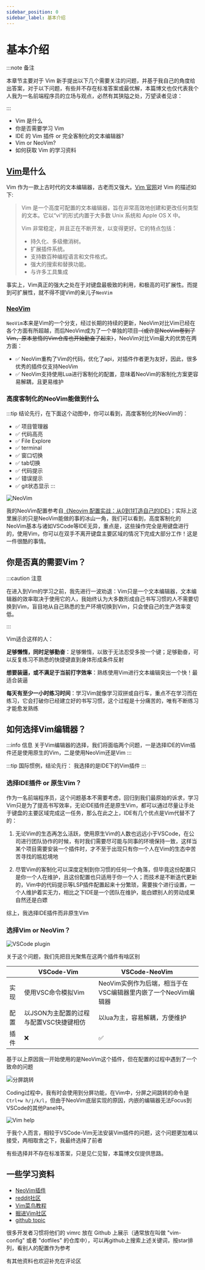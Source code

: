 ```yaml
---
sidebar_position: 0
sidebar_label: 基本介绍
---
```


# 基本介绍

:::note 备注

本章节主要对于 Vim 新手提出以下几个需要关注的问题，并基于我自己的角度给出答案，对于以下问题，有些并不存在标准答案或最优解，本篇博文也仅代表我个人我为一名前端程序员的立场与观点，必然有其狭隘之处，万望读者见谅：

:::

- Vim 是什么
- 你是否需要学习 Vim
- IDE 的 Vim 插件 or 完全客制化的文本编辑器?
- Vim or NeoVim?
- 如何获取 Vim 的学习资料

## [Vim](https://github.com/vim/vim)是什么

Vim 作为一款上古时代的文本编辑器，古老而又强大。[Vim 官网](https://www.vim.org/)对 Vim 的描述如下:

> Vim 是一个高度可配置的文本编辑器，旨在非常高效地创建和更改任何类型的文本。它以“vi”的形式内置于大多数 Unix 系统和 Apple OS X 中。
>
> Vim 非常稳定，并且正在不断开发，以变得更好。它的特点包括：
>
> - 持久化、多级撤消树。
> - 扩展插件系统。
> - 支持数百种编程语言和文件格式。
> - 强大的搜索和替换功能。
> - 与许多工具集成

事实上，Vim真正的强大之处在于对键盘最极致的利用，和极高的可扩展性。而提到可扩展性，就不得不提Vim的亲儿子`NeoVim`

### [NeoVim](https://github.com/neovim/neovim)

`NeoVim`本来是Vim的一个分支，经过长期的持续的更新，NeoVim对比Vim已经在各个方面有所超越，而后NeoVim成为了一个单独的项目~~（或许是NeoVim卷到了Vim，原本怠惰的Vim仓库也开始勤奋了起来）~~，NeoVim对比Vim最大的优势在两方面：

- :white_check_mark: NeoVim重构了Vim的代码，优化了api，对插件作者更为友好，因此，很多优秀的插件仅支持NeoVim
- :white_check_mark: NeoVim支持使用Lua进行客制化的配置，意味着NeoVim的客制化方案更容易解耦，且更易维护

### 高度客制化的NeoVim能做到什么

:::tip 结论先行，在下面这个动图中，你可以看到，高度客制化的NeoVim的：

- :white_check_mark: 项目管理器
- :white_check_mark: 代码高亮
- :white_check_mark: File Explore
- :white_check_mark: terminal
- :white_check_mark: 窗口切换
- :white_check_mark: tab切换
- :white_check_mark: 代码提示
- :white_check_mark: 错误提示
- :white_check_mark: git状态显示
:::

![NeoVim](https://files.catbox.moe/apmom3.gif)

我的NeoVim配置参考自[《Neovim 配置实战：从0到1打造自己的IDE》](https://juejin.cn/book/7051157342770954277)；实际上这里展示的只是NeoVim能做的事的冰山一角，我们可以看到，高度客制化的NeoVim基本与诸如VSCode等IDE无异，重点是，这些操作完全是用键盘进行的，使用Vim，你可以在双手不离开键盘主要区域的情况下完成大部分工作！这是一件很酷的事情。

## 你是否真的需要Vim？

:::caution 注意

在进入到Vim的学习之前，我先进行一波劝退：Vim只是一个文本编辑器，文本编辑器的效率取决于使用它的人，我始终认为大多数形成自己书写习惯的人不需要切换到Vim，盲目地从自己熟悉的生产环境切换到Vim，只会使自己的生产效率变低。

:::

Vim适合这样的人：

**足够懒惰，同时足够勤奋**：足够懒惰，以致于无法忍受多按一个键；足够勤奋，可以反复练习不熟悉的快捷键直到身体形成条件反射

**想要装逼，或不满足于当前打字效率**：熟练使用Vim进行文本编辑突出一个快！最适合装逼

**每天有至少一小时练习时间**：学习Vim就像学习双拼或自行车，重点不在学习而在练习，它会打破你已经建立好的书写习惯，这个过程是十分痛苦的，唯有不断练习才能愈发熟练

## 如何选择Vim编辑器？

:::info 信息
关于Vim编辑器的选择，我们将面临两个问题，一是选择IDE的Vim插件还是使用原生的Vim，二是使用NeoVim还是Vim
:::

:::tip 国际惯例，结论先行：
我选择的是IDE下的Vim插件
:::

### 选择IDE插件 or 原生Vim？

作为一名前端程序员，这个问题基本不需要考虑，回归到我们最原始的诉求，学习Vim只是为了提高书写效率，无论IDE插件还是原生Vim，都可以通过尽量让手处于键盘的主要区域完成这一任务，那么在此之上，IDE有几个优点是Vim代替不了的：

1. 无论Vim的生态再怎么活跃，使用原生Vim的人数也远远小于VSCode，在公司进行团队协作的时候，有时我们需要尽可能与同事的环境保持一致，这样当某个项目需要安装一个插件时，才不至于出现只有你一个人在Vim的生态中苦苦寻找的尴尬境地

2. 尽管Vim的客制化可以深度定制到你习惯的任何一个角落，但毕竟这份配置只是你一个人在维护，且这份配置也只适用于你一个人；而技术是不断迭代更新的，Vim中的代码提示等LSP插件配置起来十分繁琐，需要挨个进行设置，一个人维护着实无力，相比之下IDE是一个团队在维护，能白嫖别人的劳动成果自然还是白嫖

综上，我选择IDE插件而非原生Vim

### 选择Vim or NeoVim？

![VSCode plugin](https://files.catbox.moe/l8nl1u.png)

关于这个问题，我们先把目光聚焦在这两个插件有啥区别

||VSCode-Vim|VSCode-NeoVim|
|---|---|---|
|实现|使用VSC命令模拟Vim|NeoVim实例作为后端，相当于在VSC编辑器里内嵌了一个NeoVim编辑器|
|配置|以JSON为主配置的过程与配置VSC快捷键相仿|以lua为主，容易解耦，方便维护|
|插件|:x:|:white_check_mark:|

基于以上原因我一开始使用的是NeoVim这个插件，但在配置的过程中遇到了一个致命的问题

![分屏跳转](https://s2.loli.net/2022/10/25/r6nysZvgVmFab7w.gif)

Coding过程中，我有时会使用到分屏功能，在Vim中，分屏之间跳转的命令是`Ctrl+w h/j/k/l`，但由于NeoVim底层实现的原因，内嵌的编辑器无法Focus到VSCode的其他Panel中。

![Vim help](https://files.catbox.moe/urdhtt.png)

于我个人而言，相较于VSCode-Vim无法安装Vim插件的问题，这个问题更加难以接受，两相取舍之下，我最终选择了前者

有些选择并不存在标准答案，只是见仁见智，本篇博文仅提供思路。

## 一些学习资料

- [NeoVim插件](https://neovimcraft.com/)
- [reddit社区](https://www.reddit.com/r/neovim/)
- [Vim菜鸟教程](https://www.runoob.com/linux/linux-vim.html)
- [掘进Vim社区](https://juejin.cn/tag/VIM)
- [github topic](https://github.com/topics/vim)

很多开发者习惯将他们的 vimrc 放在 Github 上展示（通常放在叫做 "vim-config" 或者 "dotfiles" 的仓库中），可以再github上搜索上述关键词，按star排列，看别人的配置作为参考

有其他资料也欢迎补充在评论区
